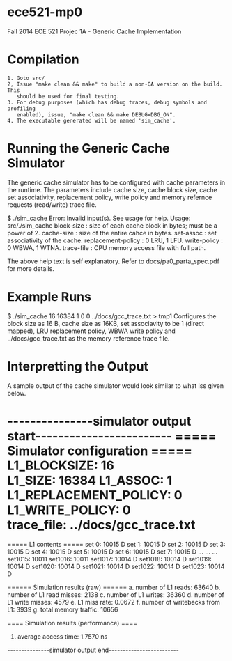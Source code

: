 ece521-mp0
==========
Fall 2014 ECE 521
Projec 1A - Generic Cache Implementation


Compilation
===========
    1. Goto src/
    2, Issue "make clean && make" to build a non-QA version on the build. This
       should be used for final testing.
    3. For debug purposes (which has debug traces, debug symbols and profiling
       enabled), issue, "make clean && make DEBUG=DBG_ON".
    4. The executable generated will be named 'sim_cache'.


Running the Generic Cache Simulator
===================================
The generic cache simulator has to be configured with cache parameters in the 
runtime. The parameters include cache size, cache block size, cache set 
associativity, replacement policy, write policy and memory refernce requests 
(read/write) trace file.

$ ./sim_cache 
Error: Invalid input(s). See usage for help.
Usage: src/./sim_cache <block-size> <cache-size> <set-assoc> <replacement-policy> <write-policy> <trace-file>
    block-size         : size of each cache block in bytes; must be a power of 2.
    cache-size         : size of the entire cahce in bytes.
    set-assoc          : set associativity of the cache.
    replacement-policy : 0 LRU, 1 LFU.
    write-policy       : 0 WBWA, 1 WTNA.
    trace-file         : CPU memory access file with full path.

The above help text is self explanatory. Refer to docs/pa0_parta_spec.pdf for 
more details.


Example Runs
============
$ ./sim_cache 16 16384 1 0 0 ../docs/gcc_trace.txt > tmp1
Configures the block size as 16 B, cache size as 16KB, set associavity to be 1 
(direct mapped), LRU replacement policy, WBWA write policy and 
../docs/gcc_trace.txt as the memory reference trace file.


Interpretting the Output
========================
A sample output of the cache simulator would look similar to what iss given 
below.

---------------simulator output start------------------------
  ===== Simulator configuration =====
  L1_BLOCKSIZE:                    16   
  L1_SIZE:                      16384
  L1_ASSOC:                         1    
  L1_REPLACEMENT_POLICY:            0    
  L1_WRITE_POLICY:                  0    
  trace_file:   ../docs/gcc_trace.txt
  ===================================

  ===== L1 contents =====
  set   0:    10015 D
  set   1:    10015 D
  set   2:    10015 D
  set   3:    10015 D
  set   4:    10015 D
  set   5:    10015 D
  set   6:    10015 D
  set   7:    10015 D
  ...
  ...
  ...
  set1015:    10011 
  set1016:    10011 
  set1017:    10014 D
  set1018:    10014 D
  set1019:    10014 D
  set1020:    10014 D
  set1021:    10014 D
  set1022:    10014 D
  set1023:    10014 D

  ====== Simulation results (raw) ======
  a. number of L1 reads:           63640
  b. number of L1 read misses:      2138 
  c. number of L1 writes:          36360
  d. number of L1 write misses:     4579 
  e. L1 miss rate:                0.0672
  f. number of writebacks from L1:  3939 
  g. total memory traffic:         10656

  ==== Simulation results (performance) ==== 
  1. average access time:         1.7570 ns

 ---------------simulator output end-------------------------

